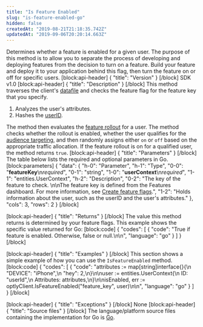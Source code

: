 ```yaml
---
title: "Is Feature Enabled"
slug: "is-feature-enabled-go"
hidden: false
createdAt: "2019-08-21T21:18:35.742Z"
updatedAt: "2019-09-06T20:20:14.663Z"
---
```

Determines whether a feature is enabled for a given user. The purpose of this method is to allow you to separate the process of developing and deploying features from the decision to turn on a feature. Build your feature and deploy it to your application behind this flag, then turn the feature on or off for specific users.
[block:api-header]
{
  "title": "Version"
}
[/block]
SDK v1.0
[block:api-header]
{
  "title": "Description"
}
[/block]
This method traverses the client's [datafile](doc:get-the-datafile) and checks the feature flag for the feature key that you specify.
1. Analyzes the user's attributes.
2. Hashes the [userID](doc:handle-user-ids).

The method then evaluates the [feature rollout](doc:create-feature-flags) for a user. The method checks whether the rollout is enabled, whether the user qualifies for the [audience targeting](doc:target-audiences), and then randomly assigns either `on` or `off` based on the appropriate traffic allocation. If the feature rollout is on for a qualified user, the method returns `true`. 
[block:api-header]
{
  "title": "Parameters"
}
[/block]
The table below lists the required and optional parameters in Go.
[block:parameters]
{
  "data": {
    "h-0": "Parameter",
    "h-1": "Type",
    "0-0": "**featureKey**\n*required*",
    "0-1": "string",
    "1-0": "**userContext**\n*required*",
    "1-1": "entities.UserContext",
    "h-2": "Description",
    "0-2": "The key of the feature to check. \n\nThe feature key is defined from the Features dashboard. For more information, see [Create feature flags](doc:create-feature-flags).",
    "1-2": "Holds information about the user, such as the userID and the user's attributes."
  },
  "cols": 3,
  "rows": 2
}
[/block]

[block:api-header]
{
  "title": "Returns"
}
[/block]
The value this method returns is determined by your feature flags. This example shows the specific value returned for Go:
[block:code]
{
  "codes": [
    {
      "code": "True if feature is enabled. Otherwise, false or null.\n\n",
      "language": "go"
    }
  ]
}
[/block]

[block:api-header]
{
  "title": "Examples"
}
[/block]
This section shows a simple example of how you can use the `IsFeatureEnabled` method.
[block:code]
{
  "codes": [
    {
      "code": "attributes := map[string]interface{}{\n        \"DEVICE\": \"iPhone\",\n        \"hey\":    2,\n}\n\nuser := entities.UserContext{\n        ID:         \"userId\",\n        Attributes: attributes,\n}\n\nisEnabled, err := optlyClient.IsFeatureEnabled(\"feature_key\", user)\n\n",
      "language": "go"
    }
  ]
}
[/block]

[block:api-header]
{
  "title": "Exceptions"
}
[/block]
None
[block:api-header]
{
  "title": "Source files"
}
[/block]
The language/platform source files containing the implementation for Go is [Go](https://github.com/optimizely/go-sdk/blob/go-alpha/optimizely/client/client.go#L102).